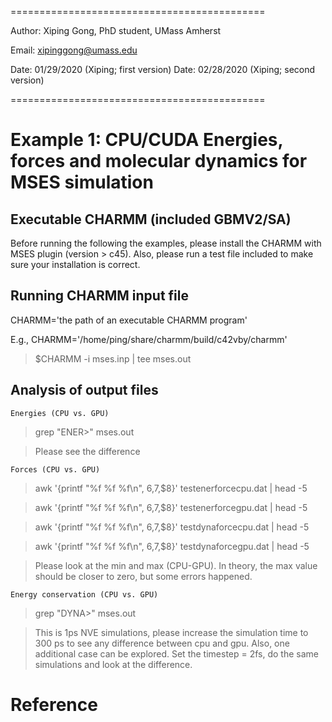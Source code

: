 ============================================

Author: Xiping Gong, PhD student, UMass Amherst

Email: xipinggong@umass.edu

Date: 01/29/2020 (Xiping; first version)
Date: 02/28/2020 (Xiping; second version)

============================================

# Example 1: CPU/CUDA Energies, forces and molecular dynamics for MSES simulation

## Executable CHARMM (included GBMV2/SA)

Before running the following the examples, please install the CHARMM with MSES plugin (version > c45). Also, please run a test file included to make sure your installation is correct.

## Running CHARMM input file

CHARMM='the path of an executable CHARMM program'

E.g., CHARMM='/home/ping/share/charmm/build/c42vby/charmm'

> $CHARMM -i mses.inp | tee mses.out

## Analysis of output files

    Energies (CPU vs. GPU)

> grep "ENER>" mses.out

> Please see the difference

    Forces (CPU vs. GPU)

> awk '{printf "%f %f %f\n", $6,$7,$8}' testenerforcecpu.dat | head -5

> awk '{printf "%f %f %f\n", $6,$7,$8}' testenerforcegpu.dat | head -5

> awk '{printf "%f %f %f\n", $6,$7,$8}' testdynaforcecpu.dat | head -5

> awk '{printf "%f %f %f\n", $6,$7,$8}' testdynaforcegpu.dat | head -5

> Please look at the min and max (CPU-GPU). In theory, the max value should be closer to zero, but some errors happened.

    Energy conservation (CPU vs. GPU)

> grep "DYNA>" mses.out

> This is 1ps NVE simulations, please increase the simulation time to 300 ps to see any difference between cpu
> and gpu. Also, one additional case can be explored. Set the timestep = 2fs, do the same simulations and look at the difference.

# Reference

